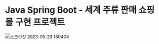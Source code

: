 # Java Spring Boot - 세계 주류 판매 쇼핑몰 구현 프로젝트
![스크린샷 2023-05-29 180404](https://github.com/zrminkim/javaproject/assets/127214889/2f69cb52-d322-4681-88a6-015f397a8c9a)
